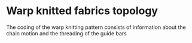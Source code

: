 # Warp knitted fabrics topology
The coding of the warp knitting pattern consists of information about the chain motion and the threading of the guide bars
